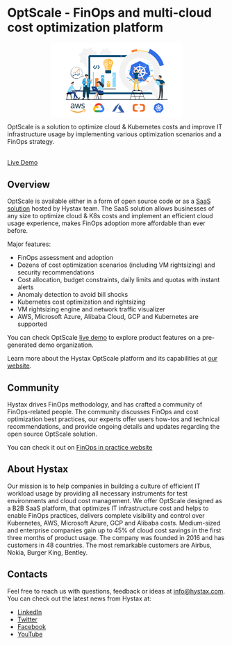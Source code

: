 # OptScale - FinOps and multi-cloud cost optimization platform

<p align="center">
<a href="documentation/images/cover_github.png"><img src="documentation/images/cover_github.png" width="60%" align="middle"></a>
</p>
OptScale is a solution to optimize cloud & Kubernetes costs and improve IT infrastructure usage by implementing various optimization scenarios and a FinOps strategy.
<br>
<br>

[Live Demo](https://my.optscale.com/live-demo)

## Overview

OptScale is available either in a form of open source code or as a [SaaS solution](https://my.optscale.com) hosted by Hystax team. The SaaS solution allows businesses of any size to optimize cloud & K8s costs and implement an efficient cloud usage experience, makes FinOps adoption more affordable than ever before.

Major features:
- FinOps assessment and adoption 
- Dozens of cost optimization scenarios (including VM rightsizing) and security recommendations 
- Cost allocation, budget constraints, daily limits and quotas with instant alerts
- Anomaly detection to avoid bill shocks 
- Kubernetes cost optimization and rightsizing 
- VM rightsizing engine and network traffic visualizer
- AWS, Microsoft Azure, Alibaba Cloud, GCP and Kubernetes are supported
  
You can check OptScale [live demo](https://my.optscale.com/live-demo) to explore product features on a pre-generated demo organization.

Learn more about the Hystax OptScale platform and its capabilities at [our website](https://hystax.com).

## Community

Hystax drives FinOps methodology, and has crafted a community of FinOps-related people. The community discusses FinOps and cost optimization best practices, our experts offer users how-tos and technical recommendations, and provide ongoing details and updates regarding the open source OptScale solution. 

You can check it out on [FinOps in practice website](https://finopsinpractice.org/)


## About Hystax

Our mission is to help companies in building a culture of efficient IT workload usage by providing all necessary instruments for test environments and cloud cost management. We offer OptScale designed as a B2B SaaS platform, that optimizes IT infrastructure cost and helps to enable FinOps practices, delivers complete visibility and control over Kubernetes, AWS, Microsoft Azure, GCP and Alibaba costs. Medium-sized and enterprise companies gain up to 45% of cloud cost savings in the first three months of product usage. The company was founded in 2016 and has customers in 48 countries. The most remarkable customers are Airbus, Nokia, Burger King, Bentley.

## Contacts

Feel free to reach us with questions, feedback or ideas at info@hystax.com.
You can check out the latest news from Hystax at:
- [LinkedIn](https://www.linkedin.com/company/hystax)
- [Twitter](https://twitter.com/hystaxcom)
- [Facebook](https://www.facebook.com/hystax)
- [YouTube](https://www.youtube.com/channel/UCP12kM-jeS2yMglN_dT44lA)

